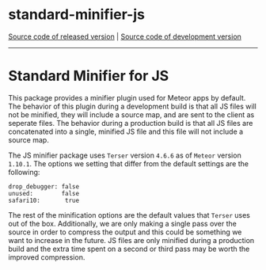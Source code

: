 # standard-minifier-js
[Source code of released version](https://github.com/meteor/meteor/tree/master/packages/standard-minifier-js) | [Source code of development version](https://github.com/meteor/meteor/tree/devel/packages/standard-minifier-js)
***

Standard Minifier for JS
========================

This package provides a minifier plugin used for Meteor apps by default. The behavior
of this plugin during a development build is that all JS files will not be minified, 
they will include a source map, and are sent to the client as seperate files. The behavior 
during a production build is that all JS files are concatenated into a single, minified JS 
file and this file will not include a source map.

The JS minifier package uses `Terser` version `4.6.6` as of `Meteor` version `1.10.1`. The options 
we setting that differ from the default settings are the following:

```
drop_debugger: false
unused:        false 
safari10:       true
```

The rest of the minification options are the default values that `Terser` uses out of the box.
Additionally, we are only making a single pass over the source in order to compress the 
output and this could be something we want to increase in the future. JS files are only
minified during a production build and the extra time spent on a second or third pass
may be worth the improved compression.